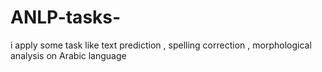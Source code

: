 # ANLP-tasks-
i apply some task like text prediction , spelling correction , morphological analysis on Arabic language 
